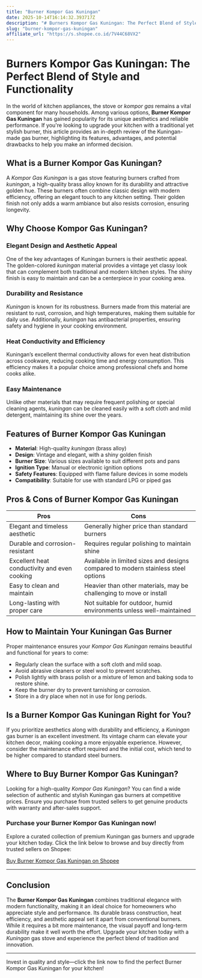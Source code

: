 ```yaml
---
title: "Burner Kompor Gas Kuningan"
date: 2025-10-14T16:14:32.393717Z
description: "# Burners Kompor Gas Kuningan: The Perfect Blend of Style and Functionality..."
slug: "burner-kompor-gas-kuningan"
affiliate_url: "https://s.shopee.co.id/7V44C68VX2"
---
```

# Burners Kompor Gas Kuningan: The Perfect Blend of Style and Functionality

In the world of kitchen appliances, the stove or *kompor gas* remains a vital component for many households. Among various options, **Burner Kompor Gas Kuningan** has gained popularity for its unique aesthetics and reliable performance. If you're looking to upgrade your kitchen with a traditional yet stylish burner, this article provides an in-depth review of the Kuningan-made gas burner, highlighting its features, advantages, and potential drawbacks to help you make an informed decision.

## What is a Burner Kompor Gas Kuningan?

A *Kompor Gas Kuningan* is a gas stove featuring burners crafted from *kuningan*, a high-quality brass alloy known for its durability and attractive golden hue. These burners often combine classic design with modern efficiency, offering an elegant touch to any kitchen setting. Their golden finish not only adds a warm ambiance but also resists corrosion, ensuring longevity.

## Why Choose Kompor Gas Kuningan?

### Elegant Design and Aesthetic Appeal

One of the key advantages of Kuningan burners is their aesthetic appeal. The golden-colored *kuningan* material provides a vintage yet classy look that can complement both traditional and modern kitchen styles. The shiny finish is easy to maintain and can be a centerpiece in your cooking area.

### Durability and Resistance

*Kuningan* is known for its robustness. Burners made from this material are resistant to rust, corrosion, and high temperatures, making them suitable for daily use. Additionally, *kuningan* has antibacterial properties, ensuring safety and hygiene in your cooking environment.

### Heat Conductivity and Efficiency

Kuningan’s excellent thermal conductivity allows for even heat distribution across cookware, reducing cooking time and energy consumption. This efficiency makes it a popular choice among professional chefs and home cooks alike.

### Easy Maintenance

Unlike other materials that may require frequent polishing or special cleaning agents, *kuningan* can be cleaned easily with a soft cloth and mild detergent, maintaining its shine over the years.

## Features of Burner Kompor Gas Kuningan

- **Material**: High-quality *kuningan* (brass alloy)
- **Design**: Vintage and elegant, with a shiny golden finish
- **Burner Size**: Various sizes available to suit different pots and pans
- **Ignition Type**: Manual or electronic ignition options
- **Safety Features**: Equipped with flame failure devices in some models
- **Compatibility**: Suitable for use with standard LPG or piped gas

## Pros & Cons of Burner Kompor Gas Kuningan

| **Pros** | **Cons** |
| --- | --- |
| Elegant and timeless aesthetic | Generally higher price than standard burners |
| Durable and corrosion-resistant | Requires regular polishing to maintain shine |
| Excellent heat conductivity and even cooking | Available in limited sizes and designs compared to modern stainless steel options |
| Easy to clean and maintain | Heavier than other materials, may be challenging to move or install |
| Long-lasting with proper care | Not suitable for outdoor, humid environments unless well-maintained |

## How to Maintain Your Kuningan Gas Burner

Proper maintenance ensures your *Kompor Gas Kuningan* remains beautiful and functional for years to come:

- Regularly clean the surface with a soft cloth and mild soap.
- Avoid abrasive cleaners or steel wool to prevent scratches.
- Polish lightly with brass polish or a mixture of lemon and baking soda to restore shine.
- Keep the burner dry to prevent tarnishing or corrosion.
- Store in a dry place when not in use for long periods.

## Is a Burner Kompor Gas Kuningan Right for You?

If you prioritize aesthetics along with durability and efficiency, a *Kuningan* gas burner is an excellent investment. Its vintage charm can elevate your kitchen decor, making cooking a more enjoyable experience. However, consider the maintenance effort required and the initial cost, which tend to be higher compared to standard steel burners.

## Where to Buy Burner Kompor Gas Kuningan?

Looking for a high-quality *Kompor Gas Kuningan*? You can find a wide selection of authentic and stylish Kuningan gas burners at competitive prices. Ensure you purchase from trusted sellers to get genuine products with warranty and after-sales support.

### Purchase your Burner Kompor Gas Kuningan now!

Explore a curated collection of premium Kuningan gas burners and upgrade your kitchen today. Click the link below to browse and buy directly from trusted sellers on Shopee:

[Buy Burner Kompor Gas Kuningan on Shopee](https://s.shopee.co.id/7V44C68VX2)

---

## Conclusion

The **Burner Kompor Gas Kuningan** combines traditional elegance with modern functionality, making it an ideal choice for homeowners who appreciate style and performance. Its durable brass construction, heat efficiency, and aesthetic appeal set it apart from conventional burners. While it requires a bit more maintenance, the visual payoff and long-term durability make it well worth the effort. Upgrade your kitchen today with a *Kuningan* gas stove and experience the perfect blend of tradition and innovation.

---

Invest in quality and style—click the link now to find the perfect Burner Kompor Gas Kuningan for your kitchen!